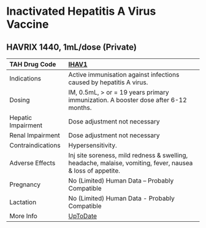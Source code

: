 # Inactivated Hepatitis A Virus Vaccine

## HAVRIX 1440, 1mL/dose (Private)

| TAH Drug Code      | [IHAV1](https://www.tahsda.org.tw/drugs/hissearch.php?drug_code=IHAV1)                                     |
|:-------------------|:-----------------------------------------------------------------------------------------------------------|
| Indications        | Active immunisation against infections caused by hepatitis A virus.                                        |
| Dosing             | IM, 0.5mL, > or = 19 years primary immunization. A booster dose after 6-12 months.                         |
| Hepatic Impairment | Dose adjustment not necessary                                                                              |
| Renal Impairment   | Dose adjustment not necessary                                                                              |
| Contraindications  | Hypersensitivity.                                                                                          |
| Adverse Effects    | Inj site soreness, mild redness & swelling, headache, malaise, vomiting, fever, nausea & loss of appetite. |
| Pregnancy          | No (Limited) Human Data – Probably Compatible                                                              |
| Lactation          | No (Limited) Human Data - Probably Compatible                                                              |
| More Info          | [UpToDate](https://www.uptodate.com/contents/hepatitis-a-vaccine-hepa-drug-information)                    |

